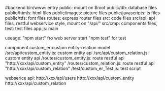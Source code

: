#backend
bin/www: entry
public: mount on $root
public/db: database files
public/htmls: html files
public/images: picture files
public/javascripts: js files
public/ttfs: font files
routes: express router files
src: code files
src/api: api files, restful webservice style, mount on "/api/"
src/cmp: components files,
test: test files
app.js: main

useage:
    "npm start" fro web server start
    "npm test" for test

component custom_er:custom entity-relation model
    /src/api/custom_entity.js: custom entity api
    /src/api/custom_relation.js: custom entity api
    /routes/custom_entity.js: route restful api "http://xxx/api/custom_entity"
    /routes/custom_relation.js: route restful api "http://xxx/api/custom_relation"
    /test/custom_er_Test.js: test script


webserice api:
http://xxx/api/users
http://xxx/api/custom_entity
http://xxx/api/custom_relation
